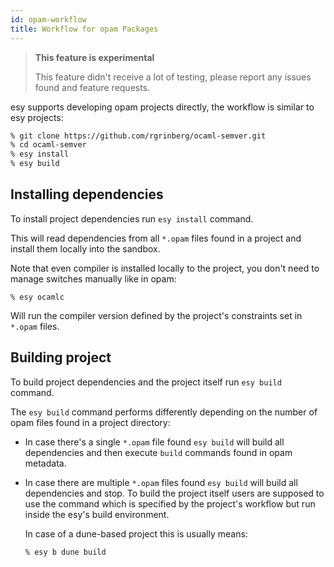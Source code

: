```yaml
---
id: opam-workflow
title: Workflow for opam Packages
---
```


> **This feature is experimental**
>
> This feature didn't receive a lot of testing, please report any issues found
> and feature requests.

esy supports developing opam projects directly, the workflow is similar to esy
projects:

```bash
% git clone https://github.com/rgrinberg/ocaml-semver.git
% cd ocaml-semver
% esy install
% esy build
```

## Installing dependencies

To install project dependencies run `esy install` command.

This will read dependencies from all `*.opam` files found in a project and
install them locally into the sandbox.

Note that even compiler is installed locally to the project, you don't need to
manage switches manually like in opam:

```
% esy ocamlc
```

Will run the compiler version defined by the project's constraints set in
`*.opam` files.

## Building project

To build project dependencies and the project itself run `esy build` command.

The `esy build` command  performs differently depending on the number of opam
files found in a project directory:

- In case there's a single `*.opam` file found `esy build` will build all
  dependencies and then execute `build` commands found in opam metadata.

- In case there are multiple `*.opam` files found `esy build` will build all
  dependencies and stop. To build the project itself users are supposed to use the
  command which is specified by the project's workflow but run inside the esy's
  build environment.

  In case of a dune-based project this is usually means:

  ```bash
  % esy b dune build
  ```
